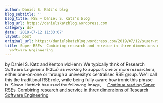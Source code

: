 ```yaml
---
author: Daniel S. Katz's blog
blog_subtitle: ''
blog_title: RSE – Daniel S. Katz's blog
blog_url: https://danielskatzblog.wordpress.com
category: dsk
date: '2019-07-12 11:33:07'
layout: post
original_url: https://danielskatzblog.wordpress.com/2019/07/12/super-rses-combining-research-and-service-in-three-dimensions-of-research-software-engineering/
title: Super RSEs- Combining research and service in three dimensions of Research
  Software Engineering
---
```


by Daniel S. Katz and Kenton McHenry We typically think of Research Software Engineers (RSEs) as working to support one or more researchers, either one-on-one or through a university&#8217;s centralised RSE group. We&#8217;ll call this the traditional RSE role, while being fully aware how ironic this phrase is. Simon Hettrick has used the following image, &#8230; <a href="https://danielskatzblog.wordpress.com/2019/07/12/super-rses-combining-research-and-service-in-three-dimensions-of-research-software-engineering/" class="more-link">Continue reading <span class="screen-reader-text">Super RSEs: Combining research and service in three dimensions of Research Software Engineering</span></a>